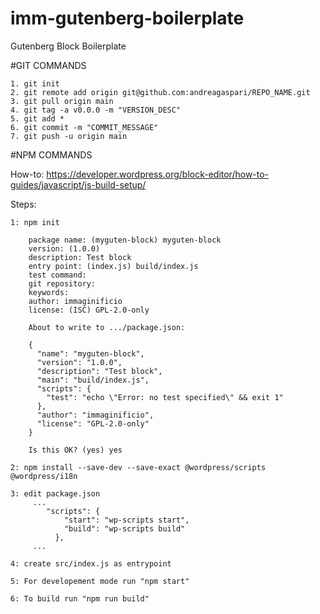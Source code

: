 # imm-gutenberg-boilerplate
Gutenberg Block Boilerplate

#GIT COMMANDS

	1. git init
	2. git remote add origin git@github.com:andreagaspari/REPO_NAME.git
	3. git pull origin main
	4. git tag -a v0.0.0 -m "VERSION_DESC"
	5. git add *
	6. git commit -m "COMMIT_MESSAGE"
	7. git push -u origin main


#NPM COMMANDS

How-to: https://developer.wordpress.org/block-editor/how-to-guides/javascript/js-build-setup/

Steps:

	1: npm init

		package name: (myguten-block) myguten-block
		version: (1.0.0)
		description: Test block
		entry point: (index.js) build/index.js
		test command:
		git repository:
		keywords:
		author: immaginificio
		license: (ISC) GPL-2.0-only
		
		About to write to .../package.json:

		{
		  "name": "myguten-block",
		  "version": "1.0.0",
		  "description": "Test block",
		  "main": "build/index.js",
		  "scripts": {
			"test": "echo \"Error: no test specified\" && exit 1"
		  },
		  "author": "immaginificio",
		  "license": "GPL-2.0-only"
		}

		Is this OK? (yes) yes
		
	2: npm install --save-dev --save-exact @wordpress/scripts @wordpress/i18n

	3: edit package.json
		 ...
		 	"scripts": {
				"start": "wp-scripts start",
				"build": "wp-scripts build"
			  },
		 ...
		 
	4: create src/index.js as entrypoint
	
	5: For developement mode run "npm start"
	
	6: To build run "npm run build"
	

